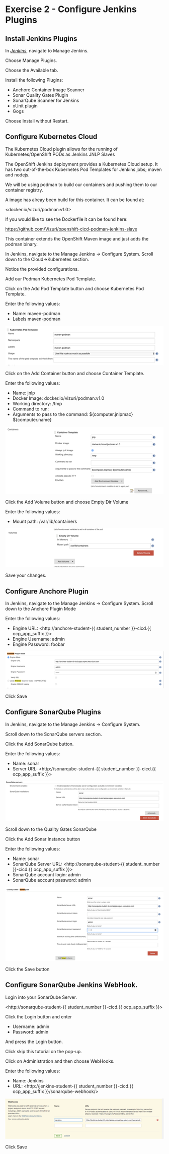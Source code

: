 # Exercise 2 - Configure Jenkins Plugins

## Install Jenkins Plugins
In *[Jenkins](<http://jenkins-student-{{ student_number }}-cicd.{{ ocp_app_suffix }}> "Jenkins")*, navigate to Manage Jenkins.  

Choose Manage Plugins.  

Choose the Available tab.

Install the following Plugins:
* Anchore Container Image Scanner
* Sonar Quality Gates Plugin
* SonarQube Scanner for Jenkins
* xUnit plugin
* Gogs

Choose Install without Restart.

## Configure Kubernetes Cloud
The Kubernetes Cloud plugin allows for the running of Kubernetes/OpenShift PODs as Jenkins JNLP Slaves

The OpenShift Jenkins deployment provides a Kubernetes Cloud setup.
It has two out-of-the-box Kubernetes Pod Templates for Jenkins jobs; maven and nodejs.  

We will be using podman to build our containers and pushing them to our container registry.  

A image has alreay been build for this container.  It can be found at:

<docker.io/vizuri/podman:v1.0>

If you would like to see the Dockerfile it can be found here:

<https://github.com/Vizuri/openshift-cicd-podman-jenkins-slave>

This container extends the OpenShift Maven image and just adds the podman binary. 

In Jenkins, navigate to the Manage Jenkins -> Configure System.  Scroll down to the Cloud->Kubernetes section.  

Notice the provided configurations.  

Add our Podman Kubernetes Pod Template.

Click on the Add Pod Template button and choose Kubernetes Pod Template.

Enter the following values:

* Name: maven-podman
* Labels maven-podman


![alt text](../images/image4.png)

Click on the Add Container button and choose Container Template.

Enter the following values:

* Name: jnlp
* Docker Image: docker.io/vizuri/podman:v1.0
* Working directory: /tmp
* Command to run: <Clear Out The Contents of this Parameter>
* Arguments to pass to the command: ${computer.jnlpmac} ${computer.name}


![alt text](../images/Image-100.png)

Click the Add Volume button and choose Empty Dir Volume

Enter the following values:

* Mount path: /var/lib/containers

![alt text](../images/image10.png)

Save your changes.

## Configure Anchore Plugin

In Jenkins, navigate to the Manage Jenkins -> Configure System.
Scroll down to the Anchore Plugin Mode

Enter the following values:

* Engine URL: <http://anchore-student-{{ student_number }}-cicd.{{ ocp_app_suffix }}>
* Engine Username: admin
* Engine Password: foobar


![alt text](../images/image3.png)

Click Save


## Configure SonarQube Plugins
In Jenkins, navigate to the Manage Jenkins -> Configure System.   

Scroll down to the SonarQube servers section. 

Click the Add SonarQube button.

Enter the following values:
* Name: sonar
* Server URL: <http://sonarqube-student-{{ student_number }}-cicd.{{ ocp_app_suffix }}>


![alt text](../images/image9.png)

Scroll down to the Quality Gates SonarQube

Click the Add Sonar Instance button

Enter the following values:

* Name: sonar
* SonarQube Server URL: <http://sonarqube-student-{{ student_number }}-cicd.{{ ocp_app_suffix }}>
* SonarQube account login: admin
* SonarQube account password: admin

![alt text](../images/image11.png)

Click the Save button

## Configure SonarQube Jenkins WebHook.
Login into your SonarQube Server.

<http://sonarqube-student-{{ student_number }}-cicd.{{ ocp_app_suffix }}>

Click the Login button and enter

* Username: admin
* Password: admin

And press the Login button. 

Click skip this tutorial on the pop-up.

Click on Administration and then choose WebHooks.

Enter the following values:
* Name: Jenkins
* URL: <http://jenkins-student-{{ student_number }}-cicd.{{ ocp_app_suffix }}/sonarqube-webhook/>

![alt text](../images/image1.png)

Click Save
